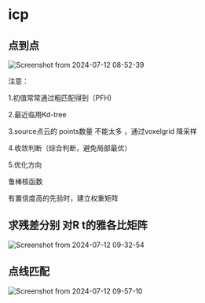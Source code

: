 # icp
## 点到点
![Screenshot from 2024-07-12 08-52-39](https://github.com/user-attachments/assets/1146e3c7-ec3b-4d11-a181-9b76b400c55c)

注意：


1.初值常常通过粗匹配得到（PFH)

2.最近临用Kd-tree

3.source点云的 points数量 不能太多 ，通过voxelgrid 降采样

4.收敛判断（综合判断，避免局部最优）

5.优化方向

鲁棒核函数

有置信度高的先验时，建立权重矩阵

## 求残差分别 对R t的雅各比矩阵

![Screenshot from 2024-07-12 09-32-54](https://github.com/user-attachments/assets/adc1c9fb-9ff0-4f73-acbe-5b37c5bf21da)


## 点线匹配
![Screenshot from 2024-07-12 09-57-10](https://github.com/user-attachments/assets/926b53fe-474e-421a-ad54-fb7f275c6780)
